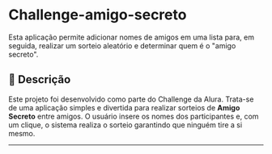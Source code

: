 # Challenge-amigo-secreto
Esta aplicação permite adicionar nomes de amigos em uma lista para, em seguida, realizar um sorteio aleatório e determinar quem é o "amigo secreto".
## 📖 Descrição

Este projeto foi desenvolvido como parte do Challenge da Alura. Trata-se de uma aplicação simples e divertida para realizar sorteios de **Amigo Secreto** entre amigos. O usuário insere os nomes dos participantes e, com um clique, o sistema realiza o sorteio garantindo que ninguém tire a si mesmo.

---
